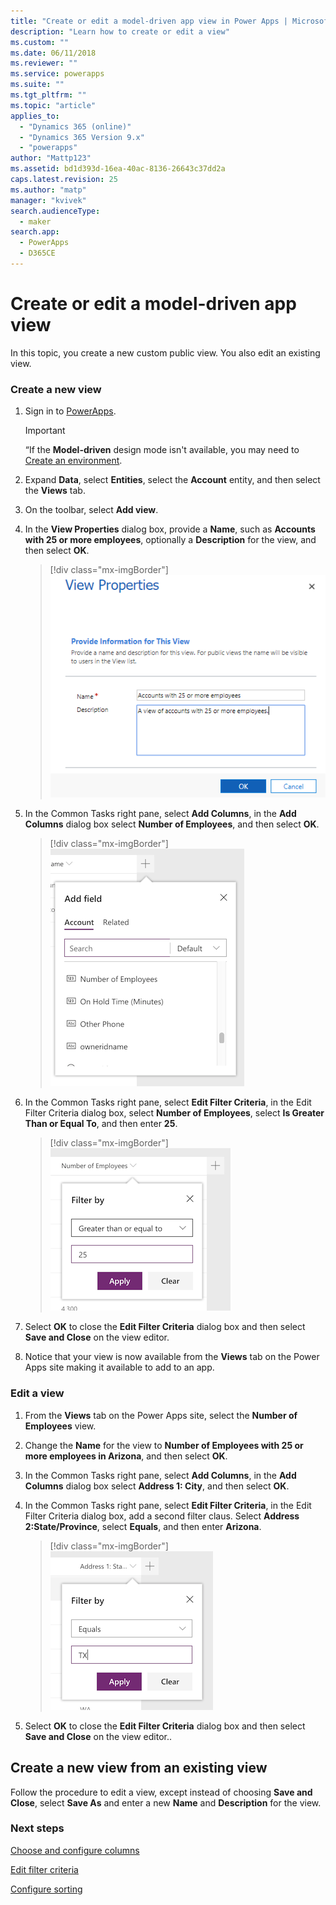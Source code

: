 ```yaml
---
title: "Create or edit a model-driven app view in Power Apps | MicrosoftDocs"
description: "Learn how to create or edit a view"
ms.custom: ""
ms.date: 06/11/2018
ms.reviewer: ""
ms.service: powerapps
ms.suite: ""
ms.tgt_pltfrm: ""
ms.topic: "article"
applies_to: 
  - "Dynamics 365 (online)"
  - "Dynamics 365 Version 9.x"
  - "powerapps"
author: "Mattp123"
ms.assetid: bd1d393d-16ea-40ac-8136-26643c37dd2a
caps.latest.revision: 25
ms.author: "matp"
manager: "kvivek"
search.audienceType: 
  - maker
search.app: 
  - PowerApps
  - D365CE
---
```

# Create or edit a model-driven app view

<a name="BKMK_CreatingAndEditingViews"></a>   

 In this topic, you create a new custom public view. You also edit an existing view.  
  
### Create a new view  
  
1.  Sign in to [PowerApps](https://make.powerapps.com/?utm_source=padocs&utm_medium=linkinadoc&utm_campaign=referralsfromdoc).  

    

    > [!IMPORTANT]
    > “If the **Model-driven** design mode isn't available, you may need to [Create an environment](https://docs.microsoft.com/powerapps/administrator/create-environment). 

2.  Expand **Data**, select **Entities**, select the **Account** entity, and then select the **Views** tab. 

3.  On the toolbar, select **Add view**.  

4.  In the **View Properties** dialog box, provide a **Name**, such as **Accounts with 25 or more employees**, optionally a **Description** for the view, and then select **OK**.

    > [!div class="mx-imgBorder"] 
    > ![View properties](media/view-properties.png)
  
5.  In the Common Tasks right pane, select **Add Columns**, in the **Add Columns** dialog box select **Number of Employees**, and then select **OK**.  

    > [!div class="mx-imgBorder"] 
    > ![Number of employees column](media/column-no-employees.png)
  
6. In the Common Tasks right pane, select **Edit Filter Criteria**, in the Edit Filter Criteria dialog box, select **Number of Employees**, select **Is Greater Than or Equal To**, and then enter **25**.  

    > [!div class="mx-imgBorder"] 
    > ![Edit filter criteria](media/edit-filter-criteria.png)

7.  Select **OK** to close the **Edit Filter Criteria** dialog box and then select **Save and Close** on the view editor.  
  
8.  Notice that your view is now available from the **Views** tab on the Power Apps site making it available to add to an app.
  
### Edit a view  
  
1.  From the **Views** tab on the Power Apps site, select the **Number of Employees** view.
  
2.  Change the **Name** for the view to **Number of Employees with 25 or more employees in Arizona**, and then select **OK**.  

3.  In the Common Tasks right pane, select **Add Columns**, in the **Add Columns** dialog box select **Address 1: City**, and then select **OK**.  

4. In the Common Tasks right pane, select **Edit Filter Criteria**, in the Edit Filter Criteria dialog box, add a second filter claus. Select **Address 2:State/Province**, select **Equals**, and then enter **Arizona**. 

    > [!div class="mx-imgBorder"] 
    > ![Address 2: State/Province](media/column-address-2-state.png)

5. Select **OK** to close the **Edit Filter Criteria** dialog box and then select **Save and Close** on the view editor..  
  

## Create a new view from an existing view  
 Follow the procedure to edit a view, except instead of choosing **Save and Close**, select **Save As** and enter a new **Name** and **Description** for the view.  
 
### Next steps
[Choose and configure columns](choose-and-configure-columns.md)  
  
[Edit filter criteria](edit-filter-criteria.md)  
  
[Configure sorting](configure-sorting.md)  
